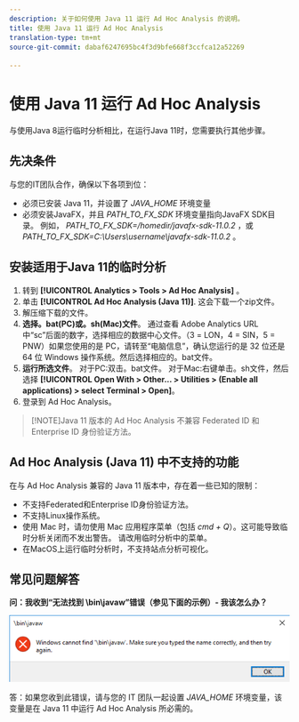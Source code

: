 ```yaml
---
description: 关于如何使用 Java 11 运行 Ad Hoc Analysis 的说明。
title: 使用 Java 11 运行 Ad Hoc Analysis
translation-type: tm+mt
source-git-commit: dabaf6247695bc4f3d9bfe668f3ccfca12a52269

---
```



# 使用 Java 11 运行 Ad Hoc Analysis

与使用Java 8运行临时分析相比，在运行Java 11时，您需要执行其他步骤。

## 先决条件

与您的IT团队合作，确保以下各项到位：

* 必须已安装 Java 11，并设置了 *JAVA_HOME* 环境变量
* 必须安装JavaFX，并且 *PATH_TO_FX_SDK* 环境变量指向JavaFX SDK目录。 例如， *PATH_TO_FX_SDK=/homedir/javafx-sdk-11.0.2* ，或 *PATH_TO_FX_SDK=C:\Users\username\javafx-sdk-11.0.2* 。

## 安装适用于Java 11的临时分析

1. 转到 **[!UICONTROL Analytics > Tools > Ad Hoc Analysis]** 。
1. 单击 **[!UICONTROL Ad Hoc Analysis (Java 11)]**. 这会下载一个zip文件。
1. 解压缩下载的文件。
1. **选择。bat(PC)或。sh(Mac)文件**。 通过查看 Adobe Analytics URL 中“sc”后面的数字，选择相应的数据中心文件。（3 = LON，4 = SIN，5 = PNW）如果您使用的是 PC，请转至“电脑信息”，确认您运行的是 32 位还是 64 位 Windows 操作系统。然后选择相应的。bat文件。
1. **运行所选文件**。 对于PC:双击。bat文件。 对于Mac:右键单击。sh文件，然后选择 **[!UICONTROL Open With > Other... > Utilities > (Enable all applications) > select Terminal > Open]**。
1. 登录到 Ad Hoc Analysis。

>[!NOTE]Java 11 版本的 Ad Hoc Analysis 不兼容 Federated ID 和 Enterprise ID 身份验证方法。

## Ad Hoc Analysis (Java 11) 中不支持的功能

在与 Ad Hoc Analysis 兼容的 Java 11 版本中，存在着一些已知的限制：

* 不支持Federated和Enterprise ID身份验证方法。
* 不支持Linux操作系统。
* 使用 Mac 时，请勿使用 Mac 应用程序菜单（包括 *cmd + Q*）。这可能导致临时分析关闭而不发出警告。 请改用临时分析中的菜单。
* 在MacOS上运行临时分析时，不支持站点分析可视化。

## 常见问题解答

**问：我收到“无法找到 \bin\javaw”错误（参见下面的示例）- 我该怎么办？**

![](/help/analyze/ad-hoc-analysis/assets/error-java.png)

答：如果您收到此错误，请与您的 IT 团队一起设置 *JAVA_HOME* 环境变量，该变量是在 Java 11 中运行 Ad Hoc Analysis 所必需的。
